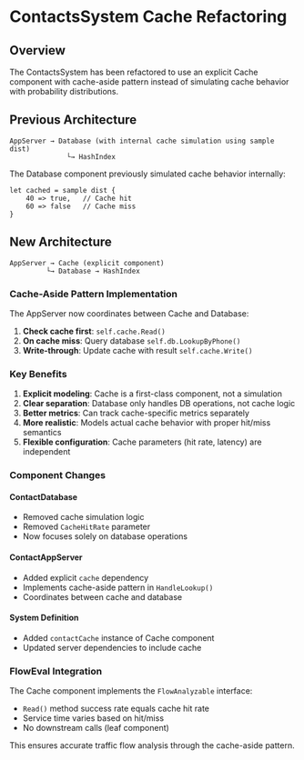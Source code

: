 # ContactsSystem Cache Refactoring

## Overview
The ContactsSystem has been refactored to use an explicit Cache component with cache-aside pattern instead of simulating cache behavior with probability distributions.

## Previous Architecture
```
AppServer → Database (with internal cache simulation using sample dist)
              └→ HashIndex
```

The Database component previously simulated cache behavior internally:
```sdl
let cached = sample dist {
    40 => true,   // Cache hit  
    60 => false   // Cache miss
}
```

## New Architecture
```
AppServer → Cache (explicit component)
         └→ Database → HashIndex
```

### Cache-Aside Pattern Implementation
The AppServer now coordinates between Cache and Database:

1. **Check cache first**: `self.cache.Read()`
2. **On cache miss**: Query database `self.db.LookupByPhone()`
3. **Write-through**: Update cache with result `self.cache.Write()`

### Key Benefits
1. **Explicit modeling**: Cache is a first-class component, not a simulation
2. **Clear separation**: Database only handles DB operations, not cache logic
3. **Better metrics**: Can track cache-specific metrics separately
4. **More realistic**: Models actual cache behavior with proper hit/miss semantics
5. **Flexible configuration**: Cache parameters (hit rate, latency) are independent

### Component Changes

#### ContactDatabase
- Removed cache simulation logic
- Removed `CacheHitRate` parameter
- Now focuses solely on database operations

#### ContactAppServer  
- Added explicit `cache` dependency
- Implements cache-aside pattern in `HandleLookup()`
- Coordinates between cache and database

#### System Definition
- Added `contactCache` instance of Cache component
- Updated server dependencies to include cache

### FlowEval Integration
The Cache component implements the `FlowAnalyzable` interface:
- `Read()` method success rate equals cache hit rate
- Service time varies based on hit/miss
- No downstream calls (leaf component)

This ensures accurate traffic flow analysis through the cache-aside pattern.